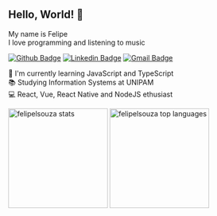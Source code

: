 ## Hello, World! 👋

My name is Felipe
<br>
I love programming and listening to music

[![Github Badge](https://img.shields.io/badge/-Github-000?style=flat-square&logo=Github&logoColor=white&link=https://www.github.com/felipelsouza)](https://www.github.com/felipelsouza) [![Linkedin Badge](https://img.shields.io/badge/-LinkedIn-blue?style=flat-square&logo=Linkedin&logoColor=white&link=https://https://www.linkedin.com/in/felipelsouza/)](https://www.linkedin.com/in/felipelsouza/) [![Gmail Badge](https://img.shields.io/badge/-Gmail-c14438?style=flat-square&logo=Gmail&logoColor=white&link=mailto:felipelsouza.dev@gmail.com)](mailto:felipelsouza.dev@gmail.com)

🌱 I'm currently learning JavaScript and TypeScript
<br>
📚 Studying Information Systems at UNIPAM
<br>
💻 React, Vue, React Native and NodeJS ethusiast
<br>

<div>
  <img src="https://github-readme-stats.vercel.app/api?username=felipelsouza&show_icons=true&theme=dracula&count_private=true" alt="felipelsouza stats" height="200em" />

  <img src="https://github-readme-stats.vercel.app/api/top-langs/?username=felipelsouza&layout=compact&theme=dracula&count_private=true" alt="felipelsouza top languages" height="200em" />
</div>
